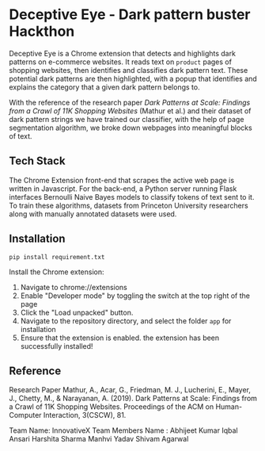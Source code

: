 # Deceptive Eye - Dark pattern buster Hackthon

Deceptive Eye is a Chrome extension that detects and highlights dark patterns on e-commerce websites. It reads text on `product` pages of shopping websites, then identifies and classifies dark pattern text. These potential dark patterns are then highlighted, with a popup that identifies and explains the category that a given dark pattern belongs to. 

With the reference of the research paper *Dark Patterns at Scale: Findings from a Crawl of 11K Shopping Websites* (Mathur et al.) and their dataset of dark pattern strings we have trained our classifier,  with the help of page segmentation algorithm, we broke down webpages into meaningful blocks of text.

## Tech Stack
The Chrome Extension front-end that scrapes the active web page is written in Javascript. For the back-end, a Python server running Flask interfaces Bernoulli Naive Bayes models to classify tokens of text sent to it. To train these algorithms, datasets from Princeton University researchers along with manually annotated datasets were used.
## Installation
`pip install requirement.txt`

Install the Chrome extension:
1. Navigate to chrome://extensions
2. Enable "Developer mode" by toggling the switch at the top right of the page
3. Click the "Load unpacked" button.
4. Navigate to the repository directory, and select the folder `app` for installation
5. Ensure that the extension is enabled.
the extension has been successfully installed!
## Reference
Research Paper
Mathur, A., Acar, G., Friedman, M. J., Lucherini, E., Mayer, J., Chetty, M., & Narayanan, A. (2019). Dark Patterns at Scale: Findings from a Crawl of 11K Shopping Websites. Proceedings of the ACM on Human-Computer Interaction, 3(CSCW), 81.

Team Name: InnovativeX
Team Members Name :
Abhijeet Kumar
Iqbal Ansari
Harshita Sharma
Manhvi Yadav
Shivam Agarwal

